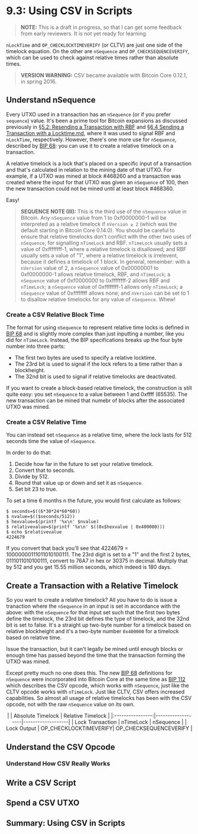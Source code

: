 # 9.3: Using CSV in Scripts

> **NOTE:** This is a draft in progress, so that I can get some feedback from early reviewers. It is not yet ready for learning.

`nLockTime` and `OP_CHECKLOCKTIMEVERIFY` (or CLTV) are just one side of the timelock equation. On the other are `nSequence` and `OP_CHECKSEQUENCEVERIFY`, which can be used to check against relative times rather than absolute times.

> **VERSION WARNING:** CSV became available with Bitcoin Core 0.12.1, in spring 2016.

## Understand nSequence

Every UTXO used in a transaction has an `nSequence` (or if you prefer `sequence`) value. It's been a prime tool for Bitcoin expansions as discussed previously in [§5.2: Resending a Transaction with RBF](5_2_Resending_a_Transaction_with_RBF.md) and [§6.4 Sending a Transaction with a Locktime.md](6_4_Sending_a_Transaction_with_a_Locktime.md), where it was used to signal RBF and `nLockTime`, respectively. However, there's one more use for `nSequence`, described by [BIP 68](https://github.com/bitcoin/bips/blob/master/bip-0068.mediawiki): you can use it to create a relative timelock on a transaction.

A relative timelock is a lock that's placed on a specific input of a transaction and that's calculated in relation to the mining date of that UTXO. For example, if a UTXO was mined at block #468260 and a transaction was created where the input for that UTXO was given an `nSequence` of 100, then the new transaction could not be mined until at least block #468360.

Easy!

> **SEQUENCE NOTE (III):** This is the third use of the `nSequence` value in Bitcoin. Any `nSequence` value from 1 to 0xf0000000-1 will be interpreted as a relative timelock if `nVersion ≥ 2` (which was the default starting in Bitcoin Core 0.14.0). You should be careful to ensure that relative timelocks don't conflict with the other two uses of `nSequence`, for signalling `nTimeLock` and RBF. `nTimeLock` usually sets a value of 0xffffffff-1, where a relative timelock is disallowed; and RBF usually sets a value of "1", where a relative timelock is irrelevent, because it defines a timelock of 1 block. In general, remember: with a `nVersion` value of 2, a `nSequence` value of 0x00000001 to 0xf0000000-1 allows relative timelock, RBF, and `nTimeLock`; a `nSequence` value of 0xf0000000 to 0xffffffff-2 allows RBF and `nTimeLock`; a `nSequence` value of 0xffffffff-1 allows only `nTimeLock`; a `nSequence` value of 0xffffffff allows none; and `nVersion` can be set to 1 to disallow relative timelocks for any value of `nSequence`. Whew!

### Create a CSV Relative Block Time

The format for using `nSequence` to represent relative time locks is defined in [BIP 68](https://github.com/bitcoin/bips/blob/master/bip-0068.mediawiki) and is slightly more complex than just inputting a number, like you did for `nTimeLock`. Instead, the BIP specifications breaks up the four byte number into three parts:

* The first two bytes are used to specify a relative locktime.
* The 23rd bit is used to signal if the lock refers to a time rather than a blockheight.
* The 32nd bit is used to signal if relative timelocks are deactivated.

If you want to create a block-based relative timelock, the construction is still quite easy: you set `nSequence` to a value between 1 and 0xffff (65535). The new transaction can be mined that numebr of blocks after the associated UTXO was mined.

### Create a CSV Relative Time

You can instead set `nSequence` as a relative time, where the lock lasts for 512 seconds time the value of `nSequence`.

In order to do that:

1. Decide how far in the future to set your relative timelock.
2. Convert that to seconds.
3. Divide by 512.
4. Round that value up or down and set it as `nSequence`.
5. Set bit 23 to true.

To set a time 6 months n the future, you would first calculate as follows:
```
$ seconds=$((6*30*24*60*60))
$ nvalue=$(($seconds/512))
$ hexvalue=$(printf '%x\n' $nvalue)
$ relativevalue=$(printf '%x\n' $((0x$hexvalue | 0x400000)))
$ echo $relativevalue
4224679
```
If you convert that back you'll see that 4224679 = 10000000111011010100111. The 23rd digit is set to a "1" and the first 2 bytes, 0111011010100111, convert to 76A7 in hex or 30375 in decimal. Multiply that by 512 and you get 15.55 million seconds, which indeed is 180 days.

## Create a Transaction with a Relative Timelock

So you want to create a relative timelock? All you have to do is issue a tranaction where the `nSequence` in an input is set in accordance with the above: with the `nSequence` for that input set such that the first two bytes define the timelock, the 23rd bit defines the type of timelock, and the 32nd bit is set to false. It's a straight up two-byte number for a timelock based on relative blockheight and it's a two-byte number `0x400000` for a timelock based on relative time.

Issue the transaction, but it can't legally be mined until enough blocks or enough time has passed beyond the time that the transaction forming the UTXO was mined.

Except pretty much no one does this. The new [BIP 68](https://github.com/bitcoin/bips/blob/master/bip-0068.mediawiki) definitions for `nSequence` were incorporated into Bitcoin Core at the same time as [BIP 112](https://github.com/bitcoin/bips/blob/master/bip-0112.mediawiki) which describes the CSV opcode, which works with `nSequence`, just like the CLTV opcode works with `nTimeLock`. Just like CLTV, CSV offers increased capabilities. So almost all usage of relative timelocks has been with the CSV opcode, not with the raw `nSequence` value on its own.

<center>
|                  | Absolute Timelock | Relative Timelock |
|:----------------:|-------------------|-------------------|
| Lock Transaction | nTimeLock         | nSequence         |
| Lock Output      | OP_CHECKLOCKTIMEVERIFY| OP_CHECKSEQUENCEVERIFY |
</center>

## Understand the CSV Opcode

### Understand How CSV Really Works

## Write a CSV Script

## Spend a CSV UTXO

## Summary: Using CSV in Scripts

